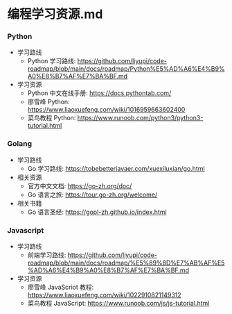 # 编程学习资源.md

### Python

- 学习路线
  - Python 学习路线: <https://github.com/liyupi/code-roadmap/blob/main/docs/roadmap/Python%E5%AD%A6%E4%B9%A0%E8%B7%AF%E7%BA%BF.md>
- 学习资源
  - Python 中文在线手册: <https://docs.pythontab.com/>
  - 廖雪峰 Python: <https://www.liaoxuefeng.com/wiki/1016959663602400>
  - 菜鸟教程 Python: <https://www.runoob.com/python3/python3-tutorial.html>

### Golang

- 学习路线
  - Go 学习路线: <https://tobebetterjavaer.com/xuexiluxian/go.html>
- 相关资源
  - 官方中文文档: <https://go-zh.org/doc/>
  - Go 语言之旅: <https://tour.go-zh.org/welcome/>
- 相关书籍
  - Go 语言圣经: <https://gopl-zh.github.io/index.html>

### Javascript

- 学习路线
  - 前端学习路线: <https://github.com/liyupi/code-roadmap/blob/main/docs/roadmap/%E5%89%8D%E7%AB%AF%E5%AD%A6%E4%B9%A0%E8%B7%AF%E7%BA%BF.md>
- 学习资源
  - 廖雪峰 JavaScriot 教程: <https://www.liaoxuefeng.com/wiki/1022910821149312>
  - 菜鸟教程 JavaScript: <https://www.runoob.com/js/js-tutorial.html>